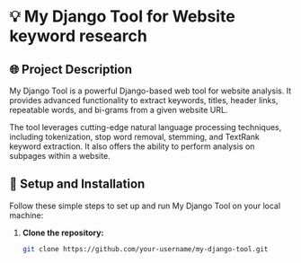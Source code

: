 # 💡 My Django Tool for Website keyword research

## 🌐 Project Description

My Django Tool is a powerful Django-based web tool for website analysis. It provides advanced functionality to extract keywords, titles, header links, repeatable words, and bi-grams from a given website URL.

The tool leverages cutting-edge natural language processing techniques, including tokenization, stop word removal, stemming, and TextRank keyword extraction. It also offers the ability to perform analysis on subpages within a website.

## 🚀 Setup and Installation

Follow these simple steps to set up and run My Django Tool on your local machine:

1. **Clone the repository:**

   ```bash
   git clone https://github.com/your-username/my-django-tool.git
